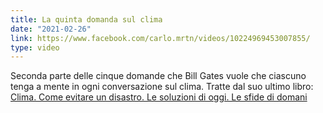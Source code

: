 ```yaml
---
title: La quinta domanda sul clima
date: "2021-02-26"
link: https://www.facebook.com/carlo.mrtn/videos/10224969453007855/
type: video
---
```


Seconda parte delle cinque domande che Bill Gates vuole che ciascuno tenga a mente in ogni conversazione sul clima. Tratte dal suo ultimo libro: [Clima. Come evitare un disastro. Le soluzioni di oggi. Le sfide di domani](https://www.amazon.it/Clima-evitare-disastro-soluzione-domani/dp/8834604679)

